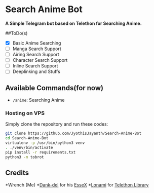 # Search Anime Bot
**A Simple Telegram bot based on Telethon for Searching Anime.**

##ToDo(s)
- [x] Basic Anime Searching
- [ ] Manga Search Support
- [ ] Airing Search Support
- [ ] Character Search Support
- [ ] Inline Search Support
- [ ] Deeplinking and Stuffs

## Available Commands(for now)
* `/anime`: Searching Anime

### Hosting on VPS

Simply clone the repository and run these codes:

```sh
git clone https://github.com/JyothisJayanth/Search-Anime-Bot
cd Search-Anime-Bot
virtualenv -p /usr/bin/python3 venv
. ./venv/bin/activate
pip install -r requirements.txt
python3 -m tobrot
```

## Credits
*Wrench (Me)
*[Dank-del](https://github.com/Dank-del) for his [EsseX](https://github.com/Dank-del/EsseX)
*[Lonami](https://github.com/Lonami) for [Telethon Library](https://github.com/LonamiWebs/Telethon)

